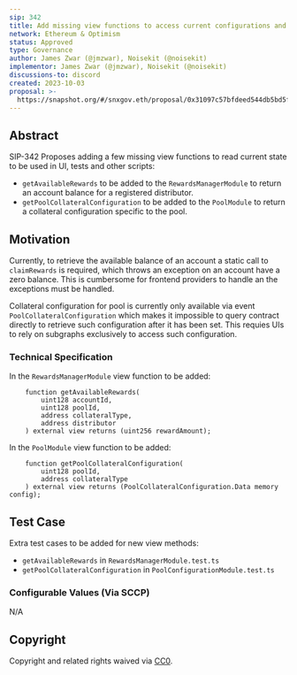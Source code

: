 ```yaml
---
sip: 342
title: Add missing view functions to access current configurations and state
network: Ethereum & Optimism
status: Approved
type: Governance
author: James Zwar (@jmzwar), Noisekit (@noisekit)
implementor: James Zwar (@jmzwar), Noisekit (@noisekit)
discussions-to: discord
created: 2023-10-03
proposal: >-
  https://snapshot.org/#/snxgov.eth/proposal/0x31097c57bfdeed544db5bd5f1f4f4b0b8154a0ad8ecc6dce2e09dae6c03d0b87
---
```


## Abstract

SIP-342 Proposes adding a few missing view functions to read current state to be used in UI, tests and other scripts:

- `getAvailableRewards` to be added to the `RewardsManagerModule` to return an account balance for a registered distributor. 
- `getPoolCollateralConfiguration` to be added to the `PoolModule` to return a collateral configuration specific to the pool. 


## Motivation

Currently, to retrieve the available balance of an account a static call to `claimRewards` is required, which throws an exception on an account have a zero balance. This is cumbersome for frontend providers to handle an the exceptions must be handled.

Collateral configuration for pool is currently only available via event `PoolCollateralConfiguration` which makes it impossible to query contract directly to retrieve such configuration after it has been set. This requies UIs to rely on subgraphs exclusively to access such configuration.


### Technical Specification

In the `RewardsManagerModule` view function to be added:
```solidity
    function getAvailableRewards(
        uint128 accountId, 
        uint128 poolId, 
        address collateralType, 
        address distributor
    ) external view returns (uint256 rewardAmount);
```

In the `PoolModule` view function to be added:
```solidity
    function getPoolCollateralConfiguration(
        uint128 poolId,
        address collateralType
    ) external view returns (PoolCollateralConfiguration.Data memory config);
```

## Test Case

Extra test cases to be added for new view methods:
- `getAvailableRewards` in `RewardsManagerModule.test.ts`
- `getPoolCollateralConfiguration` in `PoolConfigurationModule.test.ts`

### Configurable Values (Via SCCP)

<!--Please list all values configurable via SCCP under this implementation.-->

N/A

## Copyright

Copyright and related rights waived via [CC0](https://creativecommons.org/publicdomain/zero/1.0/).
